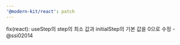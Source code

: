 ```yaml
---
'@modern-kit/react': patch
---
```


fix(react): useStep의 step의 최소 값과 initialStep의 기본 값을 0으로 수정 - @ssi02014
